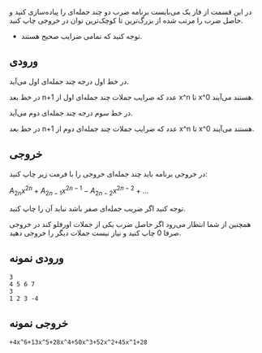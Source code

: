 در این قسمت از فاز یک می‌بایست برنامه‌ ضرب دو چند جمله‌ای را پیاده‌سازی کنید و حاصل ضرب را مرتب شده از بزرگ‌ترین تا کوچک‌ترین توان در خروجی چاپ کنید.
* توجه کنید که تمامی ضرایب صحیح هستند.


## ورودی

در خط اول درجه چند جمله‌ای اول می‌آید.

در خط بعد n+1 عدد که ضرایب جملات چند جمله‌ای اول از x^n تا x^0 هستند می‌آیند.

در خط سوم درجه چند جمله‌ای دوم می‌آید.

در خط بعد n+1 عدد که ضرایب جملات چند جمله‌ای دوم از x^n تا x^0 هستند می‌آیند.

## خروجی

در خروجی برنامه باید چند جمله‌ای خروجی را با فرمت زیر چاپ کنید:


$`A_{2n} x^{2n}+A_{2n-1}x^{2n-1}-A_{2n-2} x^{2n-2}+…`$


توجه کنید اگر ضریب جمله‌ای صفر باشد نباید آن را چاپ کنید.

همچنین از شما انتظار می‌رود اگر حاصل ضرب یکی از جملات اورفلو کند در خروجی صرفا 0 چاپ کنید و نیاز نیست جملات دیگر را خروجی دهید.

## ورودی نمونه
```
3
4 5 6 7
3
1 2 3 -4
```

## خروجی نمونه
```
+4x^6+13x^5+28x^4+50x^3+52x^2+45x^1+28
```